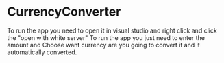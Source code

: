 # CurrencyConverter

To run the app you need to open it in visual studio and  right click and click the "open with white server"
To run the app you just need to enter the amount and
Choose want currency are you going to convert it and it automatically converted.

